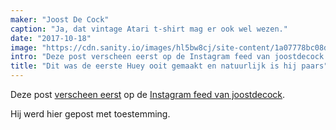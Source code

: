 ```yaml
---
maker: "Joost De Cock"
caption: "Ja, dat vintage Atari t-shirt mag er ook wel wezen."
date: "2017-10-18"
image: "https://cdn.sanity.io/images/hl5bw8cj/site-content/1a07778bc08dd8edb0866e87b6f1e74d3827e81e-2129x2129.jpg"
intro: "Deze post verscheen eerst op de Instagram feed van joostdecock ."
title: "Dit was de eerste Huey ooit gemaakt en natuurlijk is hij paars"
---
```



Deze post [verscheen eerst](https://www.instagram.com/p/BaRWb34jYCL/) op de [Instagram feed van joostdecock](https://www.instagram.com/joostdecock/).

Hij werd hier gepost met toestemming.

